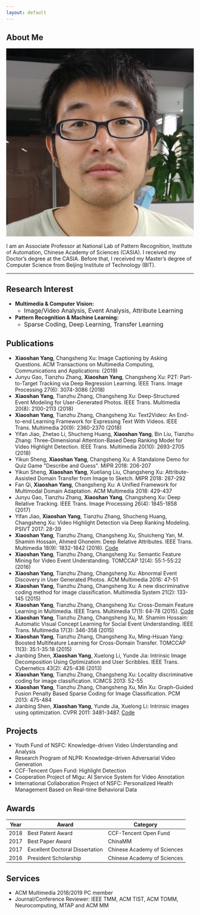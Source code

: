 ```yaml
---
layout: default
---
```


## About Me

<img class="profile-picture" src="yangxs.jpg">

I am an Associate Professor at National Lab of Pattern Recognition, Institute of Automation, Chinese Academy of Sciences (CASIA). I received my Doctor’s degree at the CASIA. Before that, I received my Master’s degree of Computer Science from Beijing Institute of Technology (BIT).

---

## Research Interest

* **Multimedia & Computer Vision:** 
  + <font size="3">Image/Video Analysis, Event Analysis, Attribute Learning</font>
* **Pattern Recognition & Machine Learning:** 
  + <font size="3">Sparse Coding, Deep Learning, Transfer Learning</font>

## Publications

* **Xiaoshan Yang**, Changsheng Xu: Image Captioning by Asking Questions. ACM Transactions on Multimedia Computing, Communications and Applications: (2019)
* Junyu Gao, Tianzhu Zhang, **Xiaoshan Yang**, Changsheng Xu: P2T: Part-to-Target Tracking via Deep Regression Learning. IEEE Trans. Image Processing 27(6): 3074-3086 (2018)
* **Xiaoshan Yang**, Tianzhu Zhang, Changsheng Xu: Deep-Structured Event Modeling for User-Generated Photos. IEEE Trans. Multimedia 20(8): 2100-2113 (2018)
* **Xiaoshan Yang**, Tianzhu Zhang, Changsheng Xu: Text2Video: An End-to-end Learning Framework for Expressing Text With Videos. IEEE Trans. Multimedia 20(9): 2360-2370 (2018)
* Yifan Jiao, Zhetao Li, Shucheng Huang, **Xiaoshan Yang**, Bin Liu, Tianzhu Zhang: Three-Dimensional Attention-Based Deep Ranking Model for Video Highlight Detection. IEEE Trans. Multimedia 20(10): 2693-2705 (2018)
* Yikun Sheng, **Xiaoshan Yang**, Changsheng Xu: A Standalone Demo for Quiz Game "Describe and Guess". MIPR 2018: 206-207
* Yikun Sheng, **Xiaoshan Yang**, Xueliang Liu, Changsheng Xu: Attribute-Assisted Domain Transfer from Image to Sketch. MIPR 2018: 287-292
* Fan Qi, **Xiaoshan Yang**, Changsheng Xu: A Unified Framework for Multimodal Domain Adaptation. ACM Multimedia 2018: 429-437
* Junyu Gao, Tianzhu Zhang, **Xiaoshan Yang**, Changsheng Xu: Deep Relative Tracking. IEEE Trans. Image Processing 26(4): 1845-1858 (2017)
* Yifan Jiao, **Xiaoshan Yang**, Tianzhu Zhang, Shucheng Huang, Changsheng Xu: Video Highlight Detection via Deep Ranking Modeling. PSIVT 2017: 28-39
* **Xiaoshan Yang**, Tianzhu Zhang, Changsheng Xu, Shuicheng Yan, M. Shamim Hossain, Ahmed Ghoneim: Deep Relative Attributes. IEEE Trans. Multimedia 18(9): 1832-1842 (2016). [Code](https://github.com/YangXS/DRA)
* **Xiaoshan Yang**, Tianzhu Zhang, Changsheng Xu: Semantic Feature Mining for Video Event Understanding. TOMCCAP 12(4): 55:1-55:22 (2016)
* **Xiaoshan Yang**, Tianzhu Zhang, Changsheng Xu: Abnormal Event Discovery in User Generated Photos. ACM Multimedia 2016: 47-51
* **Xiaoshan Yang**, Tianzhu Zhang, Changsheng Xu: A new discriminative coding method for image classification. Multimedia System 21(2): 133-145 (2015)
* **Xiaoshan Yang**, Tianzhu Zhang, Changsheng Xu: Cross-Domain Feature Learning in Multimedia. IEEE Trans. Multimedia 17(1): 64-78 (2015). [Code](https://github.com/YangXS/CDFL)
* **Xiaoshan Yang**, Tianzhu Zhang, Changsheng Xu, M. Shamim Hossain: Automatic Visual Concept Learning for Social Event Understanding. IEEE Trans. Multimedia 17(3): 346-358 (2015)
* **Xiaoshan Yang**, Tianzhu Zhang, Changsheng Xu, Ming-Hsuan Yang: Boosted Multifeature Learning for Cross-Domain Transfer. TOMCCAP 11(3): 35:1-35:18 (2015)
* Jianbing Shen, **Xiaoshan Yang**, Xuelong Li, Yunde Jia: Intrinsic Image Decomposition Using Optimization and User Scribbles. IEEE Trans. Cybernetics 43(2): 425-436 (2013)
* **Xiaoshan Yang**, Tianzhu Zhang, Changsheng Xu: Locality discriminative coding for image classification. ICIMCS 2013: 52-55
* **Xiaoshan Yang**, Tianzhu Zhang, Changsheng Xu, Min Xu: Graph-Guided Fusion Penalty Based Sparse Coding for Image Classification. PCM 2013: 475-484
* Jianbing Shen, **Xiaoshan Yang**, Yunde Jia, Xuelong Li: Intrinsic images using optimization. CVPR 2011: 3481-3487. [Code](https://github.com/shenjianbing/intrinsic11)


## Projects
* Youth Fund of NSFC: Knowledge-driven Video Understanding and Analysis
* Research Program of NLPR: Knowledge-driven Adversarial Video Generation
* CCF-Tencent Open Fund: Highlight Detection
* Cooperation Project of Migu: AI Service System for Video Annotation
* International Collaboration Project of NSFC: Personalized Health Management Based on Real-time Behavioral Data

## Awards

Year | Award | Category
-----|-------|--------
2018 | Best Patent Award  | CCF-Tencent Open Fund
2017 | Best Paper Award | ChinaMM
2017 | Excellent Doctoral Dissertation | Chinese Academy of Sciences
2016 | President Scholarship | Chinese Academy of Sciences

## Services

* ACM Multimedia 2018/2019 PC member
* Journal/Conference Reviewer: IEEE TMM, ACM TIST, ACM TOMM, Neurocomputing, MTAP and ACM MM

